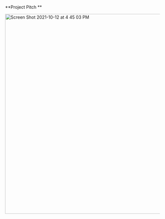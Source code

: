 **Project Pitch **

<img width="651" alt="Screen Shot 2021-10-12 at 4 45 03 PM" src="https://user-images.githubusercontent.com/82845011/137220901-2ec17739-ae03-47cc-af86-709052d1ed10.png">
